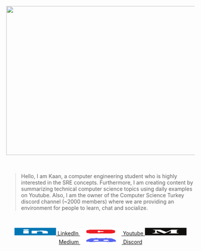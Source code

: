 <p align="center">
  <img width="600" height="399" src="https://user-images.githubusercontent.com/63169561/175808590-a15b78b8-bbdc-4e77-9387-cdc36c173c4d.gif">
</p>

<br>

> Hello,
I am Kaan, a computer engineering student who is highly interested in the SRE concepts. Furthermore, I am creating content by summarizing technical computer science topics using daily examples on Youtube. Also, I am the owner of the Computer Science Turkey discord channel (~2000 members) where we are providing an environment for people to learn, chat and socialize.

<br>

<p align="center">
  <a href="https://www.linkedin.com/in/turkmenkaan/">
    <img width="111" height="20" src="https://raw.githubusercontent.com/edent/SuperTinyIcons/91a804aef38847ce0d70cc4f796da8931b2f1f19/images/svg/linkedin.svg">
    LinkedIn
  </a>
 
  <a href="https://www.youtube.com/channel/UCyd_GxfGPpWtx9upRc7arhg">
    <img width="111" height="20" src="https://raw.githubusercontent.com/edent/SuperTinyIcons/91a804aef38847ce0d70cc4f796da8931b2f1f19/images/svg/youtube.svg">
    Youtube
  </a>
  
  <a href="https://medium.com/@kaanturkmen">
    <img width="111" height="20" src="https://raw.githubusercontent.com/edent/SuperTinyIcons/91a804aef38847ce0d70cc4f796da8931b2f1f19/images/svg/medium.svg">
    Medium
  </a>
  
  <a href="https://discord.gg/CRy8eER">
    <img width="111" height="20" src="https://raw.githubusercontent.com/edent/SuperTinyIcons/91a804aef38847ce0d70cc4f796da8931b2f1f19/images/svg/discord.svg">
    Discord
  </a>
</p>
